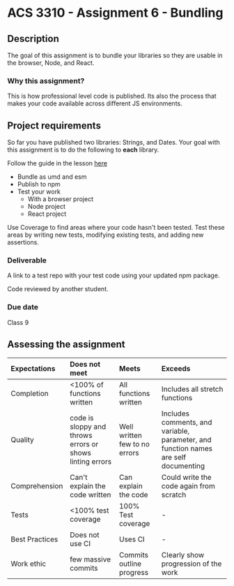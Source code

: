 #  ACS 3310 - Assignment 6 - Bundling 

## Description 

The goal of this assignment is to bundle your libraries so they are usable in the browser, Node, and React. 

### Why this assignment?

This is how professional level code is published. Its also the process that makes your code available across different JS environments.

## Project requirements

So far you have published two libraries: Strings, and Dates. Your goal with this assignment is to do the following to **each** library. 

Follow the guide in the lesson [here](../lessons/lesson-09.md) 

- Bundle as umd and esm
- Publish to npm 
- Test your work 
  - With a browser project 
  - Node project 
  - React project

Use Coverage to find areas where your code hasn't been tested. Test these areas by writing new tests, modifying existing tests, and adding new assertions.

### Deliverable

A link to a test repo with your test code using your updated npm package. 

Code reviewed by another student. 

### Due date

Class 9 

## Assessing the assignment

| Expectations | Does not meet              | Meets                 | Exceeds                          |
|:-------------|:---------------------------|:----------------------|:---------------------------------|
| Completion   | <100% of functions written | All functions written | Includes all stretch functions   |
| Quality      | code is sloppy and throws errors or shows linting errors |Well written few to no errors | Includes comments, and variable, parameter, and function names are self documenting  |
| Comprehension| Can't explain the code written | Can explain the code | Could write the code again from scratch |
| Tests        | <100% test coverage | 100% Test coverage | - |
| Best Practices | Does not use CI | Uses CI | - |
| Work ethic   | few massive commits | Commits outline progress | Clearly show progression of the work |
